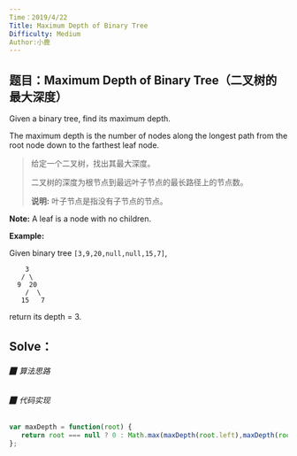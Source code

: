 ```yaml
---
Time：2019/4/22
Title: Maximum Depth of Binary Tree
Difficulty: Medium
Author:小鹿
---
```




## 题目：Maximum Depth of Binary Tree（二叉树的最大深度）

Given a binary tree, find its maximum depth.

The maximum depth is the number of nodes along the longest path from the root node down to the farthest leaf node.

> 给定一个二叉树，找出其最大深度。
>
> 二叉树的深度为根节点到最远叶子节点的最长路径上的节点数。
>
> **说明:** 叶子节点是指没有子节点的节点。

**Note:** A leaf is a node with no children.

**Example:**

Given binary tree `[3,9,20,null,null,15,7]`,

```
    3
   / \
  9  20
    /  \
   15   7
```

return its depth = 3.



## Solve：

###### ▉ 算法思路



###### ▉ 代码实现

```javascript
var maxDepth = function(root) {
   return root === null ? 0 : Math.max(maxDepth(root.left),maxDepth(root.right)) + 1; 
};
```





































